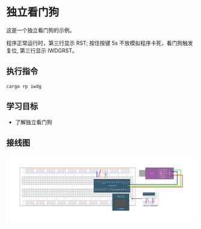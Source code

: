 # 独立看门狗

这是一个独立看门狗的示例。

程序正常运行时，第三行显示 RST;
按住按键 5s 不放模拟程序卡死，看门狗触发复位, 第三行显示 IWDGRST。

## 执行指令

```shell
cargo rp iwdg
```

## 学习目标

- 了解独立看门狗

## 接线图

![](../../../images/wiring_diagram/14-1%20独立看门狗.jpg)
